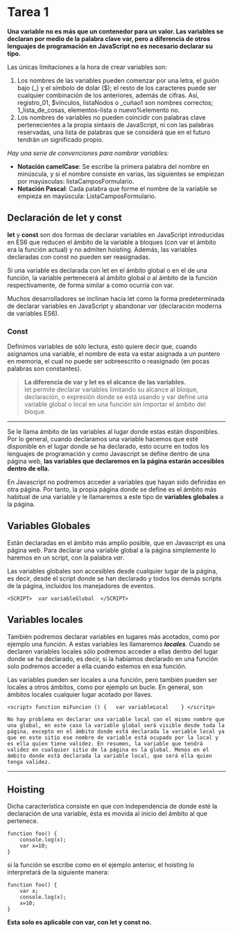 # Tarea 1


**Una variable no es más que un contenedor para un valor. Las variables se declaran por medio de la palabra clave var, pero a diferencia de otros lenguajes de programación en JavaScript no es necesario declarar su tipo.**

Las únicas limitaciones a la hora de crear variables son:

1. Los nombres de las variables pueden comenzar por una letra, el guión bajo (_) y el símbolo de dolar ($); el resto de los caracteres puede ser cualquier combinación de los anteriores, además de cifras. Así, registro_01, $vínculos, listaNodos o _cuñao1 son nombres correctos; 1_lista_de_cosas, elementos-lista o nuevo%elemento no.
2. Los nombres de variables no pueden coincidir con palabras clave pertenecientes a la propia sintaxis de JavaScript, ni con las palabras reservadas, una lista de palabras que se considerá que en el futuro tendrán un significado propio.

_Hay una serie de convenciones para nombrar variables:_

* **Notación camelCase**: Se escribe la primera palabra del nombre en minúscula, y si el nombre consiste en varias, las siguientes se empiezan por mayúsculas: listaCamposFormulario.
* **Notación Pascal**: Cada palabra que forme el nombre de la variable se empieza en mayúscula: ListaCamposFormulario.

## Declaración de let y const
__let__ y __const__ son dos formas de declarar variables en JavaScript introducidas en ES6 que reducen el ámbito de la variable a bloques (con var el ámbito era la función actual) y no admiten hoisting. Además, las variables declaradas con const no pueden ser reasignadas.

 Si una variable es declarada con let en el ámbito global o en el de una función, la variable pertenecerá al ámbito global o al ámbito de la función respectivamente, de forma similar a como ocurría con var.
 
 Muchos desarrolladores se inclinan hacia let como la forma predeterminada de declarar variables en JavaScript y abandonar *var*  (declaración moderna de variables ES6).

### Const

Definimos variables de sólo lectura, esto quiere decir que, cuando asignamos una variable, el nombre de esta va estar asignada a un puntero en memoria, el cual no puede ser sobreescrito o reasignado (en pocas palabras son constantes).

 >__La diferencia de var y let es el alcance de las variables.__     
 >let permite declarar variables limitando su alcance al bloque, declaración, o expresión donde se está usando y var define una variable global o local en una función sin importar el ámbito del bloque.

---
Se le llama ámbito de las variables al lugar donde estas están disponibles. Por lo general, cuando declaramos una variable hacemos que esté disponible en el lugar donde se ha declarado, esto ocurre en todos los lenguajes de programación y como Javascript se define dentro de una página web, **las variables que declaremos en la página estarán accesibles dentro de ella.**

En Javascript no podremos acceder a variables que hayan sido definidas en otra página. Por tanto, la propia página donde se define es el ámbito más habitual de una variable y le llamaremos a este tipo de **variables globales** a la página.

## **Variables Globales**
Están declaradas en el ámbito más amplio posible, que en Javascript es una página web. Para declarar una variable global a la página simplemente lo haremos en un script, con la palabra _var_.

Las variables globales son accesibles desde cualquier lugar de la página, es decir, desde el script donde se han declarado y todos los demás scripts de la página, incluidos los manejadores de eventos.

`<SCRIPT> 
var variableGlobal 
</SCRIPT>
`


## **Variables locales**
También podremos declarar variables en lugares más acotados, como por ejemplo una función. A estas variables les llamaremos ___locales___. Cuando se declaren variables locales sólo podremos acceder a ellas dentro del lugar donde se ha declarado, es decir, si la habíamos declarado en una función solo podremos acceder a ella cuando estemos en esa función.

Las variables pueden ser locales a una función, pero también pueden ser locales a otros ámbitos, como por ejemplo un bucle. En general, son ámbitos locales cualquier lugar acotado por llaves.

`<script> function miFuncion ()
  {  
    var variableLocal   
    } </scritp> `

    No hay problema en declarar una variable local con el mismo nombre que una global, en este caso la variable global será visible desde toda la página, excepto en el ámbito donde está declarada la variable local ya que en este sitio ese nombre de variable está ocupado por la local y es ella quien tiene validez. En resumen, la variable que tendrá validez en cualquier sitio de la página es la global. Menos en el ámbito donde está declarada la variable local, que será ella quien tenga validez.

    
---
## Hoisting

Dicha característica consiste en que con independencia de donde esté la declaración de una variable, ésta es movida al inicio del ámbito al que pertenece.
~~~
function foo() {
    console.log(x);
    var x=10;
}
~~~
si la función se escribe como en el ejemplo anterior, el hoisting lo interpretará de la siguiente manera:
~~~
function foo() {
    var x;
    console.log(x);
    x=10;
}
~~~

__Esta solo es aplicable con var, con let y const no.__